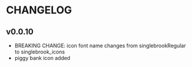 # CHANGELOG

## v0.0.10

- BREAKING CHANGE: icon font name changes from singlebrookRegular to singlebrook_icons
- piggy bank icon added